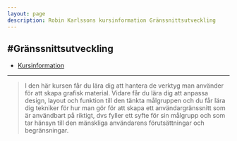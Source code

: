 ```yaml
---
layout: page
description: Robin Karlssons kursinformation Gränssnittsutveckling
---
```

#Gränssnittsutveckling
---

- [Kursinformation](https://coursepress.lnu.se/kurs/granssnittsutveckling-anvandarvanlighet-och-tillganglighet/)

---

>I den här kursen får du lära dig att hantera de verktyg man använder för
>att skapa grafisk material. Vidare får du lära dig att anpassa design,
>layout och funktion till den tänkta målgruppen och du får lära dig
>tekniker för hur man gör för att skapa ett användargränssnitt som är
>användbart på riktigt, dvs fyller ett syfte för sin målgrupp och som tar
>hänsyn till den mänskliga användarens förutsättningar och begränsningar.
